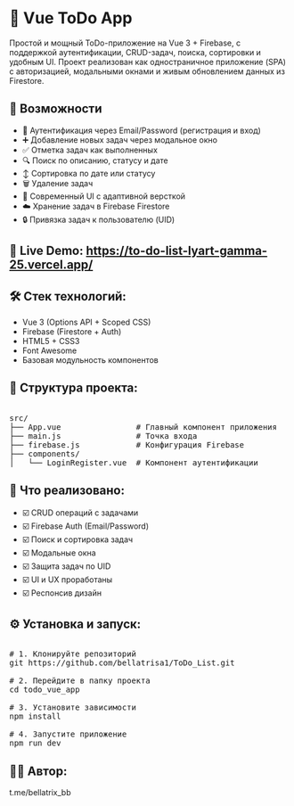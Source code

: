 # 📝 Vue ToDo App

Простой и мощный ToDo-приложение на Vue 3 + Firebase, с поддержкой аутентификации, CRUD-задач, поиска, сортировки и удобным UI. Проект реализован как одностраничное приложение (SPA) с авторизацией, модальными окнами и живым обновлением данных из Firestore.

## 🚀 Возможности

- 🔐 Аутентификация через Email/Password (регистрация и вход)
- ➕ Добавление новых задач через модальное окно
- ✅ Отметка задач как выполненных
- 🔍 Поиск по описанию, статусу и дате
- ↕️ Сортировка по дате или статусу
- 🗑 Удаление задач
- 🎨 Современный UI с адаптивной версткой
- ☁️ Хранение задач в Firebase Firestore
- 🔒 Привязка задач к пользователю (UID)

## 🔗 Live Demo: https://to-do-list-lyart-gamma-25.vercel.app/

## 🛠 Стек технологий:

- Vue 3 (Options API + Scoped CSS)
- Firebase (Firestore + Auth)
- HTML5 + CSS3
- Font Awesome
- Базовая модульность компонентов

## 📁 Структура проекта:
<pre lang="md"> 
src/
├── App.vue                # Главный компонент приложения
├── main.js                # Точка входа
├── firebase.js            # Конфигурация Firebase
├── components/
│   └── LoginRegister.vue  # Компонент аутентификации
</pre>

## 📌 Что реализовано:
- ☑️ CRUD операций с задачами
- ☑️ Firebase Auth (Email/Password)
- ☑️ Поиск и сортировка задач
- ☑️ Модальные окна
- ☑️ Защита задач по UID
- ☑️ UI и UX проработаны
- ☑️ Респонсив дизайн

## ⚙️ Установка и запуск: 


<pre lang="md"> 
# 1. Клонируйте репозиторий
git https://github.com/bellatrisa1/ToDo_List.git

# 2. Перейдите в папку проекта
cd todo_vue_app

# 3. Установите зависимости
npm install

# 4. Запустите приложение
npm run dev </pre>

## 🧑‍💻 Автор:
t.me/bellatrix_bb
